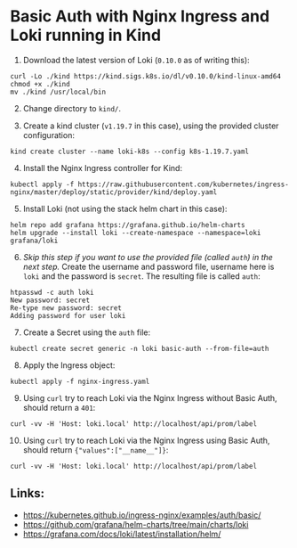 # Basic Auth with Nginx Ingress and Loki running in Kind

1. Download the latest version of Loki (`0.10.0` as of writing this):
```
curl -Lo ./kind https://kind.sigs.k8s.io/dl/v0.10.0/kind-linux-amd64
chmod +x ./kind
mv ./kind /usr/local/bin
```

2. Change directory to `kind/`.

3. Create a kind cluster (`v1.19.7` in this case), using the provided cluster configuration:
```
kind create cluster --name loki-k8s --config k8s-1.19.7.yaml
```

4. Install the Nginx Ingress controller for Kind:
```
kubectl apply -f https://raw.githubusercontent.com/kubernetes/ingress-nginx/master/deploy/static/provider/kind/deploy.yaml
```

5. Install Loki (not using the stack helm chart in this case):
```
helm repo add grafana https://grafana.github.io/helm-charts
helm upgrade --install loki --create-namespace --namespace=loki grafana/loki
```

6. _Skip this step if you want to use the provided file (called `auth`) in the next step._ Create the username and password file, username here is `loki` and the password is `secret`. The resulting file is called `auth`:
```
htpasswd -c auth loki
New password: secret
Re-type new password: secret
Adding password for user loki
```

7. Create a Secret using the `auth` file:
```
kubectl create secret generic -n loki basic-auth --from-file=auth
```

8. Apply the Ingress object:
``` 
kubectl apply -f nginx-ingress.yaml
```

9. Using `curl` try to reach Loki via the Nginx Ingress without Basic Auth, should return a `401`:
```
curl -vv -H 'Host: loki.local' http://localhost/api/prom/label
```

10. Using `curl` try to reach Loki via the Nginx Ingress using Basic Auth, should return `{"values":["__name__"]}`:
```
curl -vv -H 'Host: loki.local' http://localhost/api/prom/label
```

## Links:
* https://kubernetes.github.io/ingress-nginx/examples/auth/basic/
* https://github.com/grafana/helm-charts/tree/main/charts/loki
* https://grafana.com/docs/loki/latest/installation/helm/